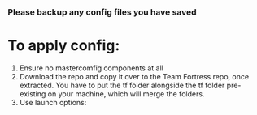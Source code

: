 ### Please backup any config files you have saved

# To apply config:
1. Ensure no mastercomfig components at all
2. Download the repo and copy it over to the Team Fortress repo, once extracted. You have to put the tf folder alongside the tf folder pre-existing on your machine, which will merge the folders.
3. Use launch options: